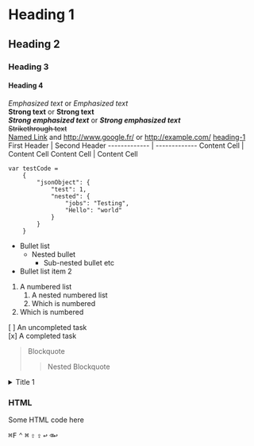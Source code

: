 # Heading 1 #
## Heading 2 ##
### Heading 3 ###
#### Heading 4 ####
_Emphasized text_ or *Emphasized text* <br/>
__Strong text__ or **Strong text** <br/>
___Strong emphasized text___ or ***Strong emphasized text*** <br/>
 ~~Strikethrough text~~ <br/>
 [Named Link](http://www.google.fr/ "Named link title") and http://www.google.fr/ or <http://example.com/>
 [heading-1](#heading-1 "Goto heading-1")<br/>
 First Header  | Second Header
 ------------- | -------------
 Content Cell  | Content Cell
 Content Cell  | Content Cell
```
var testCode = 
    {
        "jsonObject": {
            "test": 1,
            "nested": {
                "jobs": "Testing",
                "Hello": "world"
            }
        }
    }
```
* Bullet list
    * Nested bullet
        * Sub-nested bullet etc
* Bullet list item 2

1. A numbered list
    1. A nested numbered list
    2. Which is numbered
2. Which is numbered

[ ] An uncompleted task<br/>
[x] A completed task

> Blockquote
>> Nested Blockquote


<details>
    <summary>Title 1</summary>
    <p>Content 1 Content 1 Content 1 Content 1 Content 1</p>
</details>

<h3>HTML</h3>
<p> Some HTML code here </p>

<kbd>⌘F</kbd>
<kbd>⌃</kbd>
<kbd>⌘</kbd>
<kbd>⇧</kbd>
<kbd>⇪</kbd>
<kbd>↩</kbd>
<kbd>⌫↩</kbd>